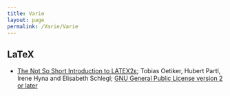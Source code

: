 ```yaml
---
title: Varie
layout: page
permalink: /Varie/Varie
--- 
```


## LaTeX
* [The Not So Short Introduction to LATEX2ε](http://tug.ctan.org/info/lshort/english/lshort.pdf); Tobias Oetiker, Hubert Partl, Irene Hyna and Elisabeth Schlegl; [GNU General Public License version 2 or later](https://www.gnu.org/licenses/old-licenses/gpl-2.0.html)

